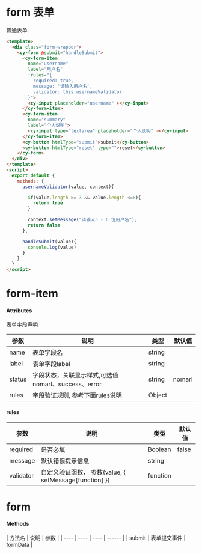 # form 表单

普通表单

```html
<template>
  <div class="form-wrapper">
    <cy-form @submit="handleSubmit">
      <cy-form-item 
        name="username"
        label="用户名"
        :rules="{
          required: true,
          message: '请输入用户名',
          validator: this.usernameValidator
        }">
        <cy-input placeholder="username" ></cy-input>
      </cy-form-item>
      <cy-form-item 
        name="summary"
        label="个人说明">
        <cy-input type="textarea" placeholder="个人说明" ></cy-input>
      </cy-form-item>
      <cy-button htmlType="submit">submit</cy-button>
      <cy-button htmlType="reset" type="">reset</cy-button>
    </cy-form>
  </div>
</template>
<script>
  export default {
    methods: {
      usernameValidator(value, context){

        if(value.length >= 3 && value.length <=6){
          return true
        }

        context.setMessage("请输入3 - 6 位用户名");
        return false
      },

      handleSubmit(value){
        console.log(value)
      }
    }
  }
</script>
```

# form-item

#### Attributes

表单字段声明

| 参数 | 说明 | 类型 | 默认值 |
| ---- | ---- | ---- | ------ |
| name | 表单字段名 | string |  |
| label | 表单字段label | string |  |
| status | 字段状态，关联显示样式,可选值 nomarl、success、error | string | nomarl |
| rules | 字段验证规则, 参考下面rules说明 | Object |  |


#### rules

| 参数 | 说明 | 类型 | 默认值 |
| ---- | ---- | ---- | ------ |
| required | 是否必填 | Boolean | false |
| message | 默认错误提示信息 | string |  |
| validator | 自定义验证函数， 参数(value, { setMessage[function] }) | function |  |

# form

#### Methods

| 方法名 | 说明 | 参数 |
| ---- | ---- | ---- | ------ |
| submit | 表单提交事件 | formData |
